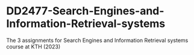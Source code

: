 # DD2477-Search-Engines-and-Information-Retrieval-systems
The 3 assignments for Search Engines and Information Retrieval systems course at KTH (2023)
